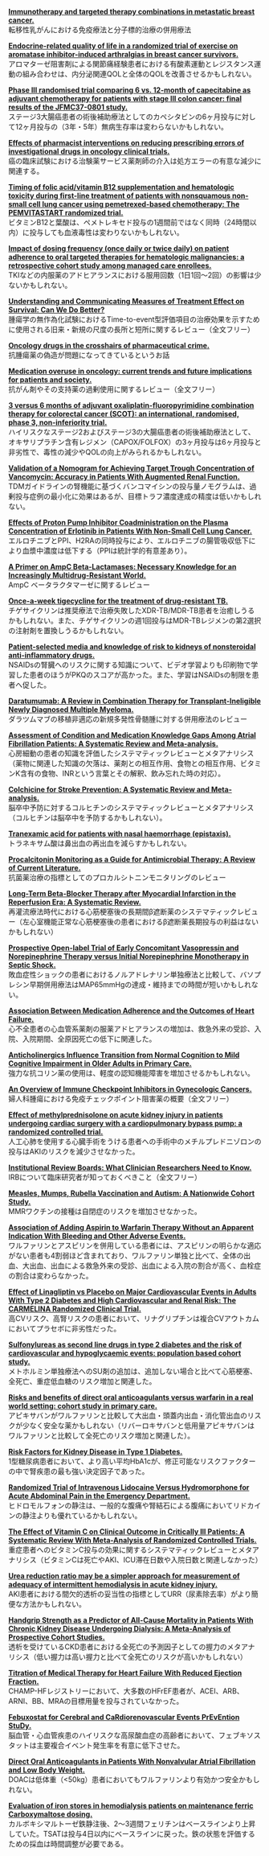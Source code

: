 [**Immunotherapy and targeted therapy combinations in metastatic breast cancer.**](https://www.ncbi.nlm.nih.gov/pubmed/30842061)  
転移性乳がんにおける免疫療法と分子標的治療の併用療法

[**Endocrine-related quality of life in a randomized trial of exercise on aromatase inhibitor-induced arthralgias in breast cancer survivors.**](https://www.ncbi.nlm.nih.gov/pubmed/30840336)  
アロマターゼ阻害剤による関節痛経験患者における有酸素運動とレジスタンス運動の組み合わせは、内分泌関連QOLと全体のQOLを改善させるかもしれない。

[**Phase III randomised trial comparing 6 vs. 12-month of capecitabine as adjuvant chemotherapy for patients with stage III colon cancer: final results of the JFMC37-0801 study.**](https://www.ncbi.nlm.nih.gov/pubmed/30833647)  
ステージ3大腸癌患者の術後補助療法としてのカペシタビンの6ヶ月投与に対して12ヶ月投与の（3年・5年）無病生存率は変わらないかもしれない。

[**Effects of pharmacist interventions on reducing prescribing errors of investigational drugs in oncology clinical trials.**](https://www.ncbi.nlm.nih.gov/pubmed/30832556)  
癌の臨床試験における治験薬サービス薬剤師の介入は処方エラーの有意な減少に関連する。

[**Timing of folic acid/vitamin B12 supplementation and hematologic toxicity during first-line treatment of patients with nonsquamous non-small cell lung cancer using pemetrexed-based chemotherapy: The PEMVITASTART randomized trial.**](https://www.ncbi.nlm.nih.gov/pubmed/30825389)  
ビタミンB12と葉酸は、ペメトレキセド投与の1週間前ではなく同時（24時間以内）に投与しても血液毒性は変わりないかもしれない。

[**Impact of dosing frequency (once daily or twice daily) on patient adherence to oral targeted therapies for hematologic malignancies: a retrospective cohort study among managed care enrollees.**](https://www.ncbi.nlm.nih.gov/pubmed/30823852)  
TKIなどの内服薬のアドヒアランスにおける服用回数（1日1回〜2回）の影響は少ないかもしれない。

[**Understanding and Communicating Measures of Treatment Effect on Survival: Can We Do Better?**](https://www.ncbi.nlm.nih.gov/pubmed/29933439)  
腫瘍学の無作為化試験におけるTime-to-event型評価項目の治療効果を示すために使用される旧来・新規の尺度の長所と短所に関するレビュー（全文フリー）

[**Oncology drugs in the crosshairs of pharmaceutical crime.**](https://www.ncbi.nlm.nih.gov/pubmed/29611529)  
抗腫瘍薬の偽造が問題になってきているというお話

[**Medication overuse in oncology: current trends and future implications for patients and society.**](https://www.ncbi.nlm.nih.gov/pubmed/29611528)  
抗がん剤やその支持薬の過剰使用に関するレビュー（全文フリー）

[**3 versus 6 months of adjuvant oxaliplatin-fluoropyrimidine combination therapy for colorectal cancer (SCOT): an international, randomised, phase 3, non-inferiority trial.**](https://www.ncbi.nlm.nih.gov/pubmed/29611518)  
ハイリスクなステージ2およびステージ3の大腸癌患者の術後補助療法として、オキサリプラチン含有レジメン（CAPOX/FOLFOX）の3ヶ月投与は6ヶ月投与と非劣性で、毒性の減少やQOLの向上がみられるかもしれない。

[**Validation of a Nomogram for Achieving Target Trough Concentration of Vancomycin: Accuracy in Patients With Augmented Renal Function.**](https://www.ncbi.nlm.nih.gov/pubmed/30157096)  
TDMガイドラインの腎機能に基づくバンコマイシンの投与量ノモグラムは、過剰投与症例の最小化に効果はあるが、目標トラフ濃度達成の精度は低いかもしれない。

[**Effects of Proton Pump Inhibitor Coadministration on the Plasma Concentration of Erlotinib in Patients With Non-Small Cell Lung Cancer.**](https://www.ncbi.nlm.nih.gov/pubmed/29995672)  
エルロチニブとPPI、H2RAの同時投与により、エルロチニブの腸管吸収低下により血漿中濃度は低下する（PPIは統計学的有意差あり）。

[**A Primer on AmpC Beta-Lactamases: Necessary Knowledge for an Increasingly Multidrug-Resistant World.**](https://www.ncbi.nlm.nih.gov/pubmed/30838380)  
AmpC ベータラクタマーゼに関するレビュー

[**Once-a-week tigecycline for the treatment of drug-resistant TB.**](https://www.ncbi.nlm.nih.gov/pubmed/30820554)  
チゲサイクリンは推奨療法で治療失敗したXDR-TB/MDR-TB患者を治癒しうるかもしれない。また、チゲサイクリンの週1回投与はMDR-TBレジメンの第2選択の注射剤を置換しうるかもしれない。

[**Patient-selected media and knowledge of risk to kidneys of nonsteroidal anti-inflammatory drugs.**](https://www.ncbi.nlm.nih.gov/pubmed/30833128)  
NSAIDsの腎臓へのリスクに関する知識について、ビデオ学習よりも印刷物で学習した患者のほうがPKQのスコアが高かった。また、学習はNSAIDsの制限を患者へ促した。

[**Daratumumab: A Review in Combination Therapy for Transplant-Ineligible Newly Diagnosed Multiple Myeloma.**](https://www.ncbi.nlm.nih.gov/pubmed/30830601)  
ダラツムマブの移植非適応の新規多発性骨髄腫に対する併用療法のレビュー

[**Assessment of Condition and Medication Knowledge Gaps Among Atrial Fibrillation Patients: A Systematic Review and Meta-analysis.**](https://www.ncbi.nlm.nih.gov/pubmed/30829052)  
心房細動の患者の知識を評価したシステマティックレビューとメタアナリシス（薬物に関連した知識の欠落は、薬剤との相互作用、食物との相互作用、ビタミンK含有の食物、INRという言葉とその解釈、飲み忘れた時の対応）。

[**Colchicine for Stroke Prevention: A Systematic Review and Meta-analysis.**](https://www.ncbi.nlm.nih.gov/pubmed/30827749)  
脳卒中予防に対するコルヒチンのシステマティックレビューとメタアナリシス（コルヒチンは脳卒中を予防するかもしれない）。

[**Tranexamic acid for patients with nasal haemorrhage (epistaxis).**](https://www.ncbi.nlm.nih.gov/pubmed/30596479)  
トラネキサム酸は鼻出血の再出血を減らすかもしれない。

[**Procalcitonin Monitoring as a Guide for Antimicrobial Therapy: A Review of Current Literature.**](https://www.ncbi.nlm.nih.gov/pubmed/29604109)  
抗菌薬治療の指標としてのプロカルシトニンモニタリングのレビュー

[**Long-Term Beta-Blocker Therapy after Myocardial Infarction in the Reperfusion Era: A Systematic Review.**](https://www.ncbi.nlm.nih.gov/pubmed/29601115)  
再灌流療法時代における心筋梗塞後の長期間β遮断薬のシステマティックレビュー（左心室機能正常な心筋梗塞後の患者におけるβ遮断薬長期投与の利益はないかもしれない）

[**Prospective Open-label Trial of Early Concomitant Vasopressin and Norepinephrine Therapy versus Initial Norepinephrine Monotherapy in Septic Shock.**](https://www.ncbi.nlm.nih.gov/pubmed/29600824)  
敗血症性ショックの患者におけるノルアドレナリン単独療法と比較して、バソプレシン早期併用療法はMAP65mmHgの達成・維持までの時間が短いかもしれない。

[**Association Between Medication Adherence and the Outcomes of Heart Failure.**](https://www.ncbi.nlm.nih.gov/pubmed/29600819)  
心不全患者の心血管系薬剤の服薬アドヒアランスの増加は、救急外来の受診、入院、入院期間、全原因死亡の低下に関連した。

[**Anticholinergics Influence Transition from Normal Cognition to Mild Cognitive Impairment in Older Adults in Primary Care.**](https://www.ncbi.nlm.nih.gov/pubmed/29600808)  
強力な抗コリン薬の使用は、軽度の認知機能障害を増加させるかもしれない。

[**An Overview of Immune Checkpoint Inhibitors in Gynecologic Cancers.**](https://www.ncbi.nlm.nih.gov/pubmed/29530456)  
婦人科腫瘍における免疫チェックポイント阻害薬の概要（全文フリー）

[**Effect of methylprednisolone on acute kidney injury in patients undergoing cardiac surgery with a cardiopulmonary bypass pump: a randomized controlled trial.**](https://www.ncbi.nlm.nih.gov/pubmed/30833491)  
人工心肺を使用する心臓手術をうける患者への手術中のメチルプレドニゾロンの投与はAKIのリスクを減少させなかった。

[**Institutional Review Boards: What Clinician Researchers Need to Know.**](https://www.ncbi.nlm.nih.gov/pubmed/30832791)  
IRBについて臨床研究者が知っておくべきこと（全文フリー）

[**Measles, Mumps, Rubella Vaccination and Autism: A Nationwide Cohort Study.**](https://www.ncbi.nlm.nih.gov/pubmed/30831578)  
MMRワクチンの接種は自閉症のリスクを増加させなかった。

[**Association of Adding Aspirin to Warfarin Therapy Without an Apparent Indication With Bleeding and Other Adverse Events.**](https://www.ncbi.nlm.nih.gov/pubmed/30830172)  
ワルファリンとアスピリンを併用している患者には、アスピリンの明らかな適応がない患者も4割弱ほど含まれており、ワルファリン単独と比べて、全体の出血、大出血、出血による救急外来の受診、出血による入院の割合が高く、血栓症の割合は変わらなかった。

[**Effect of Linagliptin vs Placebo on Major Cardiovascular Events in Adults With Type 2 Diabetes and High Cardiovascular and Renal Risk: The CARMELINA Randomized Clinical Trial.**](https://www.ncbi.nlm.nih.gov/pubmed/30418475)  
高CVリスク、高腎リスクの患者において、リナグリプチンは複合CVアウトカムにおいてプラセボに非劣性だった。

[**Sulfonylureas as second line drugs in type 2 diabetes and the risk of cardiovascular and hypoglycaemic events: population based cohort study.**](https://www.ncbi.nlm.nih.gov/pubmed/30021781)  
メトホルミン単独療法へのSU剤の追加は、追加しない場合と比べて心筋梗塞、全死亡、重症低血糖のリスク増加と関連した。

[**Risks and benefits of direct oral anticoagulants versus warfarin in a real world setting: cohort study in primary care.**](https://www.ncbi.nlm.nih.gov/pubmed/29973392)  
アピキサバンがワルファリンと比較して大出血・頭蓋内出血・消化管出血のリスクが少なく安全な薬かもしれない（リバーロキサバンと低用量アピキサバンはワルファリンと比較して全死亡のリスク増加と関連した）。

[**Risk Factors for Kidney Disease in Type 1 Diabetes.**](https://www.ncbi.nlm.nih.gov/pubmed/30833370)  
1型糖尿病患者において、より高い平均HbA1cが、修正可能なリスクファクターの中で腎疾患の最も強い決定因子であった。

[**Randomized Trial of Intravenous Lidocaine Versus Hydromorphone for Acute Abdominal Pain in the Emergency Department.**](https://www.ncbi.nlm.nih.gov/pubmed/30819520)  
ヒドロモルフォンの静注は、一般的な腹痛や腎結石による腹痛においてリドカインの静注よりも優れているかもしれない。

[**The Effect of Vitamin C on Clinical Outcome in Critically Ill Patients: A Systematic Review With Meta-Analysis of Randomized Controlled Trials.**](https://www.ncbi.nlm.nih.gov/pubmed/30839358)  
重症患者へのビタミンC投与の効果に関するシステマティックレビューとメタアナリシス（ビタミンCは死亡やAKI、ICU滞在日数や入院日数と関連しなかった）

[**Urea reduction ratio may be a simpler approach for measurement of adequacy of intermittent hemodialysis in acute kidney injury.**](https://www.ncbi.nlm.nih.gov/pubmed/30841863)  
AKI患者における間欠的透析の妥当性の指標としてURR（尿素除去率）がより簡便な方法かもしれない。

[**Handgrip Strength as a Predictor of All-Cause Mortality in Patients With Chronic Kidney Disease Undergoing Dialysis: A Meta-Analysis of Prospective Cohort Studies.**](https://www.ncbi.nlm.nih.gov/pubmed/30827839)  
透析を受けているCKD患者における全死亡の予測因子としての握力のメタアナリシス（低い握力は高い握力と比べて全死亡のリスクが高いかもしれない）

[**Titration of Medical Therapy for Heart Failure With Reduced Ejection Fraction.**](https://www.ncbi.nlm.nih.gov/pubmed/30844480)  
CHAMP-HFレジストリーにおいて、大多数のHFrEF患者が、ACEI、ARB、ARNI、BB、MRAの目標用量を投与されていなかった。

[**Febuxostat for Cerebral and CaRdiorenovascular Events PrEvEntion StuDy.**](https://www.ncbi.nlm.nih.gov/pubmed/30844048)  
脳血管・心血管疾患のハイリスクな高尿酸血症の高齢者において、フェブキソスタットは主要複合イベント発生率を有意に低下させた。

[**Direct Oral Anticoagulants in Patients With Nonvalvular Atrial Fibrillation and Low Body Weight.**](https://www.ncbi.nlm.nih.gov/pubmed/30819360)  
DOACは低体重（<50kg）患者においてもワルファリンより有効かつ安全かもしれない。

[**Evaluation of iron stores in hemodialysis patients on maintenance ferric Carboxymaltose dosing.**](https://www.ncbi.nlm.nih.gov/pubmed/30823916)  
カルボキシマルトーゼ鉄静注後、2〜3週間フェリチンはベースラインより上昇していた。TSATは投与4日以内にベースラインに戻った。鉄の状態を評価するための採血は時間調整が必要である。